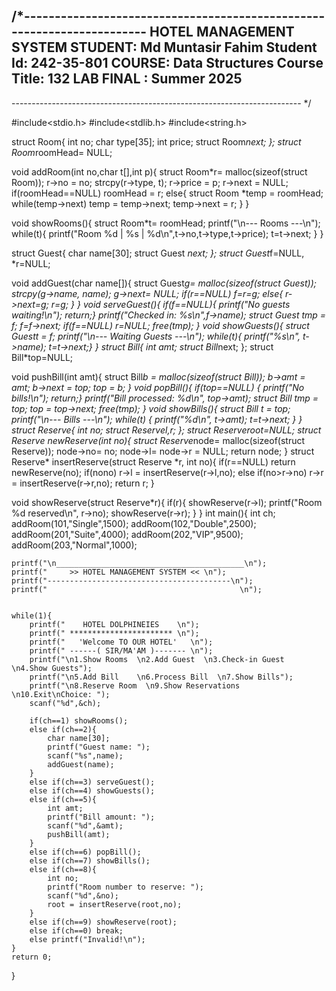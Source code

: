 /*-----------------------------------------------------------------------
        HOTEL MANAGEMENT SYSTEM
        STUDENT: Md Muntasir Fahim
        Student Id: 242-35-801
        COURSE: Data Structures
        Course Title: 132
        LAB FINAL : Summer 2025
   --------------------------------------------------------------------
   ------------------------------------------------------------------------ */

#include<stdio.h>
#include<stdlib.h>
#include<string.h>

struct Room{
    int no;
    char type[35];
    int price;
    struct Room*next;
};
struct Room*roomHead= NULL;

void addRoom(int no,char t[],int p){
    struct Room*r= malloc(sizeof(struct Room));
    r->no = no;
    strcpy(r->type, t);
    r->price = p;
    r->next = NULL;
    if(roomHead==NULL)
        roomHead = r;
    else{
        struct Room *temp = roomHead;
        while(temp->next)
        temp = temp->next;
        temp->next = r;
    }
}

void showRooms(){
    struct Room*t= roomHead;
    printf("\n--- Rooms ---\n");
    while(t){
        printf("Room %d | %s | %d\n",t->no,t->type,t->price);
        t=t->next;
    }
}

struct Guest{
    char name[30];
    struct Guest *next;
};
struct Guest*f=NULL, *r=NULL;

void addGuest(char name[]){
    struct Guest*g= malloc(sizeof(struct Guest));
    strcpy(g->name, name);
    g->next= NULL;
    if(r==NULL)
        f=r=g;
    else{ r->next=g;
         r=g;
    }
}
void serveGuest(){
    if(f==NULL){
        printf("No guests waiting!\n");
        return;}
    printf("Checked in: %s\n",f->name);
    struct Guest *tmp = f;
    f=f->next;
    if(f==NULL)
        r=NULL;
       free(tmp);
}
void showGuests(){
    struct Guest*t = f;
    printf("\n--- Waiting Guests ---\n");
    while(t){
            printf("%s\n", t->name);
            t=t->next;}
}
struct Bill{
    int amt;
    struct Bill*next;
};
struct Bill*top=NULL;

void pushBill(int amt){
    struct Bill*b = malloc(sizeof(struct Bill));
    b->amt = amt;
    b->next = top;
    top = b;
}
void popBill(){
    if(top==NULL) {
        printf("No bills!\n");
        return;}
    printf("Bill processed: %d\n", top->amt);
    struct Bill *tmp = top;
    top = top->next;
    free(tmp);
}
void showBills(){
    struct Bill *t = top;
    printf("\n--- Bills ---\n");
    while(t) {
            printf("%d\n", t->amt);
            t=t->next; }
}
struct Reserve{
    int no;
    struct Reserve*l,*r;
};
struct Reserve*root=NULL;
struct Reserve* newReserve(int no){
    struct Reserve*node= malloc(sizeof(struct Reserve));
    node->no= no;
    node->l= node->r = NULL;
    return node;
}
struct Reserve* insertReserve(struct Reserve *r, int no){
    if(r==NULL)
    return newReserve(no);
    if(no<r->no)
     r->l = insertReserve(r->l,no);
    else if(no>r->no)
    r->r = insertReserve(r->r,no);
    return r;
}

void showReserve(struct Reserve*r){
    if(r){
        showReserve(r->l);
        printf("Room %d reserved\n", r->no);
        showReserve(r->r);
    }
}
int main(){
    int ch;
    addRoom(101,"Single",1500);
    addRoom(102,"Double",2500);
    addRoom(201,"Suite",4000);
    addRoom(202,"VIP",9500);
    addRoom(203,"Normal",1000);

    printf("\n__________________________________________\n");
    printf("     >> HOTEL MANAGEMENT SYSTEM << \n");
    printf("-----------------------------------------\n");
    printf("                                           \n");


    while(1){
        printf("    HOTEL DOLPHINEIES    \n");
        printf(" *********************** \n");
        printf("   'Welcome TO OUR HOTEL'   \n");
        printf(" ------( SIR/MA'AM )------- \n");
        printf("\n1.Show Rooms  \n2.Add Guest  \n3.Check-in Guest  \n4.Show Guests");
        printf("\n5.Add Bill    \n6.Process Bill  \n7.Show Bills");
        printf("\n8.Reserve Room  \n9.Show Reservations  \n10.Exit\nChoice: ");
        scanf("%d",&ch);

        if(ch==1) showRooms();
        else if(ch==2){
            char name[30];
            printf("Guest name: ");
            scanf("%s",name);
            addGuest(name);
        }
        else if(ch==3) serveGuest();
        else if(ch==4) showGuests();
        else if(ch==5){
            int amt;
            printf("Bill amount: ");
            scanf("%d",&amt);
            pushBill(amt);
        }
        else if(ch==6) popBill();
        else if(ch==7) showBills();
        else if(ch==8){
            int no;
            printf("Room number to reserve: ");
            scanf("%d",&no);
            root = insertReserve(root,no);
        }
        else if(ch==9) showReserve(root);
        else if(ch==0) break;
        else printf("Invalid!\n");
    }
    return 0;
}
